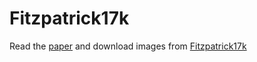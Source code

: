 # Fitzpatrick17k

Read the [paper](https://arxiv.org/abs/2104.09957) and download images from [Fitzpatrick17k](https://drive.google.com/file/d/1B_dHew_vLq3h8QH6ufzA1Eh9N7guB8uj/view?usp=sharing)
